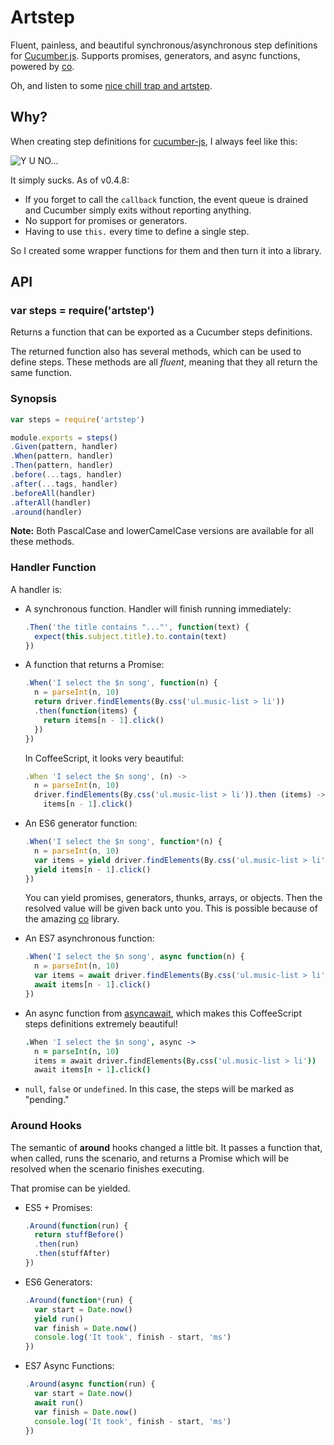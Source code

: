 
Artstep
=======

Fluent, painless, and beautiful synchronous/asynchronous step definitions for [Cucumber.js](https://github.com/cucumber/cucumber-js).
Supports promises, generators, and async functions, powered by [co](https://www.npmjs.com/package/co).

Oh, and listen to some [nice chill trap and artstep](https://www.youtube.com/watch?v=eKJJqu6P4IQ).


Why?
----

When creating step definitions for [cucumber-js](https://github.com/cucumber/cucumber-js), I always feel like this:

![Y U NO...](http://i0.kym-cdn.com/photos/images/newsfeed/000/089/665/tumblr_l96b01l36p1qdhmifo1_500.jpg)

It simply sucks. As of v0.4.8:

- If you forget to call the `callback` function, the event queue is drained and Cucumber simply exits without reporting anything.
- No support for promises or generators.
- Having to use `this.` every time to define a single step.

So I created some wrapper functions for them and then turn it into a library.


API
---

### var steps = require('artstep')

Returns a function that can be exported as a Cucumber steps definitions.

The returned function also has several methods,
which can be used to define steps.
These methods are all _fluent_,
meaning that they all return the same function.


### Synopsis

```js
var steps = require('artstep')

module.exports = steps()
.Given(pattern, handler)
.When(pattern, handler)
.Then(pattern, handler)
.before(...tags, handler)
.after(...tags, handler)
.beforeAll(handler)
.afterAll(handler)
.around(handler)
```

__Note:__ Both PascalCase and lowerCamelCase versions are available for all these methods.


### Handler Function

A handler is:

- A synchronous function. Handler will finish running immediately:

    ```js
    .Then('the title contains "..."', function(text) {
      expect(this.subject.title).to.contain(text)
    })
    ```

- A function that returns a Promise:

    ```js
    .When('I select the $n song', function(n) {
      n = parseInt(n, 10)
      return driver.findElements(By.css('ul.music-list > li'))
      .then(function(items) {
        return items[n - 1].click()
      })
    })
    ```

    In CoffeeScript, it looks very beautiful:

    ```js
    .When 'I select the $n song', (n) ->
      n = parseInt(n, 10)
      driver.findElements(By.css('ul.music-list > li')).then (items) ->
        items[n - 1].click()
    ```

- An ES6 generator function:

    ```js
    .When('I select the $n song', function*(n) {
      n = parseInt(n, 10)
      var items = yield driver.findElements(By.css('ul.music-list > li'))
      yield items[n - 1].click()
    })
    ```

    You can yield promises, generators, thunks, arrays, or objects.
    Then the resolved value will be given back unto you.
    This is possible because of the amazing [co](https://www.npmjs.com/package/co) library.


- An ES7 asynchronous function:

    ```js
    .When('I select the $n song', async function(n) {
      n = parseInt(n, 10)
      var items = await driver.findElements(By.css('ul.music-list > li'))
      await items[n - 1].click()
    })
    ```

- An async function from [asyncawait](https://github.com/yortus/asyncawait),
  which makes this CoffeeScript steps definitions extremely beautiful!

    ```coffee
    .When 'I select the $n song', async ->
      n = parseInt(n, 10)
      items = await driver.findElements(By.css('ul.music-list > li'))
      await items[n - 1].click()
    ```

- `null`, `false` or `undefined`. In this case, the steps will be marked as "pending."


### Around Hooks

The semantic of __around__ hooks changed a little bit.
It passes a function that, when called, runs the scenario,
and returns a Promise which will be resolved when the scenario
finishes executing.

That promise can be yielded.

- ES5 + Promises:

    ```js
    .Around(function(run) {
      return stuffBefore()
      .then(run)
      .then(stuffAfter)
    })
    ```
- ES6 Generators:

    ```js
    .Around(function*(run) {
      var start = Date.now()
      yield run()
      var finish = Date.now()
      console.log('It took', finish - start, 'ms')
    })
    ```

- ES7 Async Functions:

    ```js
    .Around(async function(run) {
      var start = Date.now()
      await run()
      var finish = Date.now()
      console.log('It took', finish - start, 'ms')
    })
    ```
